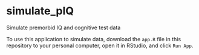 # simulate_pIQ
Simulate premorbid IQ and cognitive test data

To use this application to simulate data, download the `app.R` file in this repository to your personal computer, open it in RStudio, and click `Run App`.
